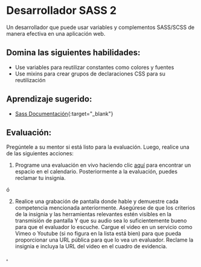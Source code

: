 # Desarrollador SASS 2

Un desarrollador que puede usar variables y complementos SASS/SCSS de manera efectiva en una aplicación web.

## Domina las siguientes habilidades:

- Use variables para reutilizar constantes como colores y fuentes
- Use mixins para crear grupos de declaraciones CSS para su reutilización

## Aprendizaje sugerido:

- [Sass Documentación](https://sass-lang.com/){:target="\_blank"}

## Evaluación:

Pregúntele a su mentor si está listo para la evaluación. Luego, realice una de las siguientes acciones:

1. Programe una evaluación en vivo haciendo clic [aquí](https://webdev.codex.academy/mastery-eval-3?badge=Z-klvrJhRqeKklycobm89Q) para encontrar un espacio en el calendario. Posteriormente a la evaluación, puedes reclamar tu insignia.

ó

2. Realice una grabación de pantalla donde hable y demuestre cada competencia mencionada anteriormente. Asegúrese de que los criterios de la insignia y las herramientas relevantes estén visibles en la transmisión de pantalla Y que su audio sea lo suficientemente bueno para que el evaluador lo escuche. Cargue el video en un servicio como Vimeo o Youtube (si no figura en la lista está bien) para que pueda proporcionar una URL pública para que lo vea un evaluador. Reclame la insignia e incluya la URL del video en el cuadro de evidencia.

[.](level-3)
